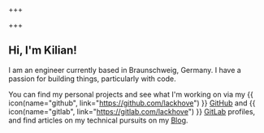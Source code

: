 +++

+++

## Hi, I'm Kilian!

I am an engineer currently based in Braunschweig, Germany. I have a passion for building things, particularly with code.

You can find my personal projects and see what I'm working on via my 
{{ icon(name="github", link="https://github.com/lackhove") }} [GitHub](https://github.com/lackhove)
and 
{{ icon(name="gitlab", link="https://gitlab.com/lackhove") }} [GitLab](https://gitlab.com/lackhove)
profiles, and find articles on my technical pursuits on
my [Blog](@/blog/_index.md).



